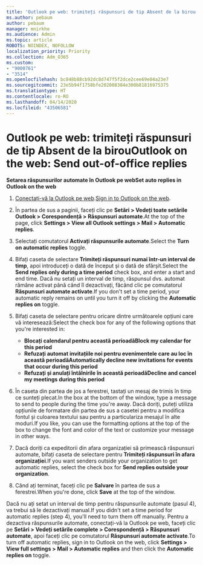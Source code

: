 ```yaml
---
title: 'Outlook pe web: trimiteți răspunsuri de tip Absent de la birou'
ms.author: pebaum
author: pebaum
manager: mnirkhe
ms.audience: Admin
ms.topic: article
ROBOTS: NOINDEX, NOFOLLOW
localization_priority: Priority
ms.collection: Adm_O365
ms.custom:
- "9000761"
- "3514"
ms.openlocfilehash: bc848b88cb92dc8d747f5f2dce2cee69e04a23e7
ms.sourcegitcommit: 23e5b94f1758bfe202008384e300b81816975375
ms.translationtype: HT
ms.contentlocale: ro-RO
ms.lasthandoff: 04/14/2020
ms.locfileid: "43506581"
---
```

# <a name="outlook-on-the-web-send-out-of-office-replies"></a><span data-ttu-id="2f453-102">Outlook pe web: trimiteți răspunsuri de tip Absent de la birou</span><span class="sxs-lookup"><span data-stu-id="2f453-102">Outlook on the web: Send out-of-office replies</span></span>

<span data-ttu-id="2f453-103">**Setarea răspunsurilor automate în Outlook pe web**</span><span class="sxs-lookup"><span data-stu-id="2f453-103">**Set auto replies in Outlook on the web**</span></span>

1. <span data-ttu-id="2f453-104">[Conectați-vă la Outlook pe web](https://support.office.com/ro-RO/article/how-to-sign-in-to-outlook-on-the-web-763fab4d-0138-4814-b450-37fc286bcb79).</span><span class="sxs-lookup"><span data-stu-id="2f453-104">[Sign in to Outlook on the web](https://support.office.com/ro-RO/article/how-to-sign-in-to-outlook-on-the-web-763fab4d-0138-4814-b450-37fc286bcb79).</span></span>

2. <span data-ttu-id="2f453-105">În partea de sus a paginii, faceți clic pe **Setări > Vedeți toate setările Outlook > Corespondență > Răspunsuri automate**.</span><span class="sxs-lookup"><span data-stu-id="2f453-105">At the top of the page, click **Settings > View all Outlook settings > Mail > Automatic replies**.</span></span>

3. <span data-ttu-id="2f453-106">Selectați comutatorul **Activați răspunsurile automate**.</span><span class="sxs-lookup"><span data-stu-id="2f453-106">Select the **Turn on automatic replies** toggle.</span></span>

4. <span data-ttu-id="2f453-107">Bifați caseta de selectare **Trimiteți răspunsuri numai într-un interval de timp**, apoi introduceți o dată de început și o dată de sfârșit.</span><span class="sxs-lookup"><span data-stu-id="2f453-107">Select the **Send replies only during a time period** check box, and enter a start and end time.</span></span> <span data-ttu-id="2f453-108">Dacă nu setați un interval de timp, răspunsul dvs. automat rămâne activat până când îl dezactivați, făcând clic pe comutatorul **Răspunsuri automate activate**.</span><span class="sxs-lookup"><span data-stu-id="2f453-108">If you don't set a time period, your automatic reply remains on until you turn it off by clicking the **Automatic replies on** toggle.</span></span>

5. <span data-ttu-id="2f453-109">Bifați caseta de selectare pentru oricare dintre următoarele opțiuni care vă interesează:</span><span class="sxs-lookup"><span data-stu-id="2f453-109">Select the check box for any of the following options that you're interested in:</span></span>
    - <span data-ttu-id="2f453-110">**Blocați calendarul pentru această perioadă**</span><span class="sxs-lookup"><span data-stu-id="2f453-110">**Block my calendar for this period**</span></span>
    - <span data-ttu-id="2f453-111">**Refuzați automat invitațiile noi pentru evenimentele care au loc în această perioadă**</span><span class="sxs-lookup"><span data-stu-id="2f453-111">**Automatically decline new invitations for events that occur during this period**</span></span>
    - <span data-ttu-id="2f453-112">**Refuzați și anulați întâlnirile în această perioadă**</span><span class="sxs-lookup"><span data-stu-id="2f453-112">**Decline and cancel my meetings during this period**</span></span>

6. <span data-ttu-id="2f453-113">În caseta din partea de jos a ferestrei, tastați un mesaj de trimis în timp ce sunteți plecat.</span><span class="sxs-lookup"><span data-stu-id="2f453-113">In the box at the bottom of the window, type a message to send to people during the time you're away.</span></span> <span data-ttu-id="2f453-114">Dacă doriți, puteți utiliza opțiunile de formatare din partea de sus a casetei pentru a modifica fontul și culoarea textului sau pentru a particulariza mesajul în alte moduri.</span><span class="sxs-lookup"><span data-stu-id="2f453-114">If you like, you can use the formatting options at the top of the box to change the font and color of the text or customize your message in other ways.</span></span>

7. <span data-ttu-id="2f453-115">Dacă doriți ca expeditorii din afara organizației să primească răspunsuri automate, bifați caseta de selectare pentru **Trimiteți răspunsuri în afara organizației**.</span><span class="sxs-lookup"><span data-stu-id="2f453-115">If you want senders outside your organization to get automatic replies, select the check box for **Send replies outside your organization**.</span></span>

8. <span data-ttu-id="2f453-116">Când ați terminat, faceți clic pe **Salvare** în partea de sus a ferestrei.</span><span class="sxs-lookup"><span data-stu-id="2f453-116">When you're done, click **Save** at the top of the window.</span></span>

<span data-ttu-id="2f453-117">Dacă nu ați setat un interval de timp pentru răspunsurile automate (pasul 4), va trebui să le dezactivați manual.</span><span class="sxs-lookup"><span data-stu-id="2f453-117">If you didn't set a time period for automatic replies (step 4), you'll need to turn them off manually.</span></span> <span data-ttu-id="2f453-118">Pentru a dezactiva răspunsurile automate, conectați-vă la Outlook pe web, faceți clic pe **Setări > Vedeți setările complete > Corespondență > Răspunsuri automate**, apoi faceți clic pe comutatorul **Răspunsuri automate activate**.</span><span class="sxs-lookup"><span data-stu-id="2f453-118">To turn off automatic replies, sign in to Outlook on the web, click **Settings > View full settings > Mail > Automatic replies** and then click the **Automatic replies on** toggle.</span></span>
